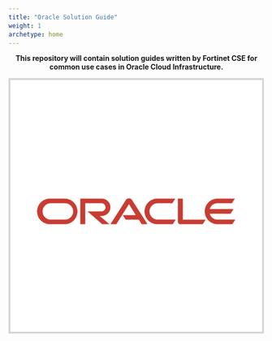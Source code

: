 ```yaml
---
title: "Oracle Solution Guide"
weight: 1
archetype: home
---
```



<p style="text-align: center;"><b>This repository will contain solution guides written by Fortinet CSE for common use cases in Oracle Cloud Infrastructure.</b></p>


![Oracle](oracle.png)
